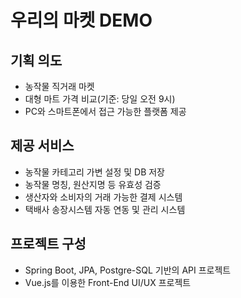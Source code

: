 # 우리의 마켓 DEMO
## 기획 의도
- 농작물 직거래 마켓
- 대형 마트 가격 비교(기준: 당일 오전 9시)
- PC와 스마트폰에서 접근 가능한 플랫폼 제공

## 제공 서비스
- 농작물 카테고리 가변 설정 및 DB 저장
- 농작물 명칭, 원산지명 등 유효성 검증
- 생산자와 소비자의 거래 가능한 결제 시스템
- 택배사 송장시스템 자동 연동 및 관리 시스템

## 프로젝트 구성
- Spring Boot, JPA, Postgre-SQL 기반의 API 프로젝트
- Vue.js를 이용한 Front-End UI/UX 프로젝트
